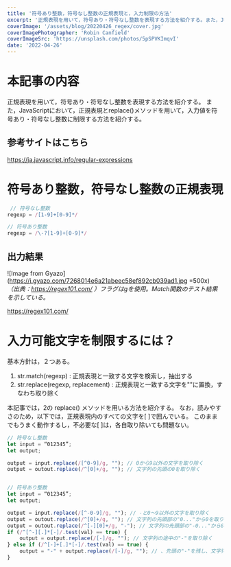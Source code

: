 ```yaml
---
title: '符号あり整数，符号なし整数の正規表現と，入力制限の方法'
excerpt: '正規表現を用いて，符号あり・符号なし整数を表現する方法を紹介する。また，JavaScriptにおいて，正規表現とreplace()メソッドを用いて，入力値を符号あり・符号なし整数に制限する方法を紹介する。'
coverImage: '/assets/blog/20220426_regex/cover.jpg'
coverImagePhotographer: 'Robin Canfield'
coverImageSrc: 'https://unsplash.com/photos/5pSPVKImqvI'
date: '2022-04-26'
---
```


# 本記事の内容
正規表現を用いて，符号あり・符号なし整数を表現する方法を紹介する。
また，JavaScriptにおいて，正規表現とreplace()メソッドを用いて，入力値を符号あり・符号なし整数に制限する方法を紹介する。


## 参考サイトはこちら
https://ja.javascript.info/regular-expressions


# 符号あり整数，符号なし整数の正規表現

```typescript
 // 符号なし整数
regexp = /[1-9]+[0-9]*/

// 符号あり整数
regexp = /\-?[1-9]+[0-9]*/
```

## 出力結果
![Image from Gyazo](https://i.gyazo.com/7268014e6a21abeec58ef892cb039ad1.jpg  =500x)
*（出典：https://regex101.com/ ）フラグはgを使用。Match関数のテスト結果を示している。*

https://regex101.com/



# 入力可能文字を制限するには？
基本方針は，２つある。

1. str.match(regexp) : 正規表現と一致する文字を検索し，抽出する
2. str.replace(regexp, replacement) : 正規表現と一致する文字を""に置換，すなわち取り除く


本記事では，2の replace() メソッドを用いる方法を紹介する。
なお，読みやすさのため，以下では，正規表現内のすべての文字を[ ]で囲んでいる。
このままでもうまく動作するし，不必要な[ ]は，各自取り除いても問題ない。


```typescript
// 符号なし整数
let input = “012345”;
let output;

output = input.replace(/[^0-9]/g, ""); // 0から9以外の文字を取り除く
output = outout.replace(/^[0]+/g, ""); // 文字列の先頭の0を取り除く


// 符号あり整数
let input = “012345”;
let output;

output = input.replace(/[^-0-9]/g, ""); // -と0～9以外の文字を取り除く
output = outout.replace(/^[0]+/g, ""); // 文字列の先頭部の"0..."から0を取り除く
output = outout.replace(/^[-][0]+/g, "-"); // 文字列の先頭部の"-0..."から0を取り除く
if (/^[^-][.]*[-]/.test(val) == true) {
    output = output.replace(/[-]/g, ""); // 文字列の途中の"-"を取り除く
} else if (/^[-]+[.]*[-]/.test(val) == true) {
    output = "-" + output.replace(/[-]/g, ""); // 、先頭の"-"を残し、文字列の途中の"-"を取り除く
}
```
